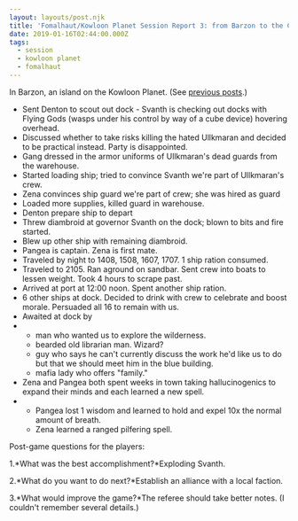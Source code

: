 ```yaml
---
layout: layouts/post.njk
title: 'Fomalhaut/Kowloon Planet Session Report 3: from Barzon to the Capital Ruins. '
date: 2019-01-16T02:44:00.000Z
tags:
  - session
  - kowloon planet
  - fomalhaut
---
```

In Barzon, an island on the Kowloon Planet. (See [previous posts](https://buildingsarepeople.blogspot.com/search/label/Kowloon%20Planet).)

* Sent Denton to scout out dock - Svanth is checking out docks with Flying Gods (wasps under his control by way of a cube device) hovering overhead.
* Discussed whether to take risks killing the hated Ullkmaran and decided to be practical instead. Party is disappointed.
* Gang dressed in the armor uniforms of Ullkmaran's dead guards from the warehouse.
* Started loading ship; tried to convince Svanth we're part of Ullkmaran's crew.
* Zena convinces ship guard we're part of crew; she was hired as guard
* Loaded more supplies, killed guard in warehouse.
* Denton prepare ship to depart
* Threw diambroid at governor Svanth on the dock; blown to bits and fire started.
* Blew up other ship with remaining diambroid.
* Pangea is captain. Zena is first mate.
* Traveled by night to 1408, 1508, 1607, 1707. 1 ship ration consumed.
* Traveled to 2105. Ran aground on sandbar. Sent crew into boats to lessen weight. Took 4 hours to scrape past.
* Arrived at port at 12:00 noon. Spent another ship ration.
* 6 other ships at dock. Decided to drink with crew to celebrate and boost morale. Persuaded all 16 to remain with us.
* Awaited at dock by
* * man who wanted us to explore the wilderness.
  * bearded old librarian man. Wizard?
  * guy who says he can't currently discuss the work he'd like us to do but that we should meet him in the blue building.
  * mafia lady who offers "family."
* Zena and Pangea both spent weeks in town taking hallucinogenics to expand their minds and each learned a new spell.
* * Pangea lost 1 wisdom and learned to hold and expel 10x the normal amount of breath.
  * Zena learned a ranged pilfering spell.

Post-game questions for the players:

1.*What was the best accomplishment?*Exploding Svanth.

2.*What do you want to do next?*Establish an alliance with a local faction.

3.*What would improve the game?*The referee should take better notes. (I couldn't remember several details.)
